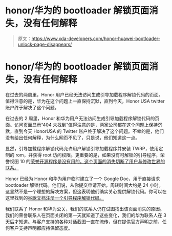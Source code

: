 # honor/华为的 bootloader 解锁页面消失，没有任何解释

> 原文：<https://www.xda-developers.com/honor-huawei-bootloader-unlock-page-disappears/>

# honor/华为的 bootloader 解锁页面消失，没有任何解释

在过去的两周里，Honor 用户已经无法访问生成引导加载程序解锁代码的页面。值得注意的是，华为在这个问题上一直保持沉默，直到今天，Honor USA twitter 账户终于解决了这个问题。

在过去的 2 周里，Honor 和华为用户无法访问生成引导加载程序解锁代码的页面。[访问页面](https://www.emui.com/en/plugin.php?id=unlock&mod=detail)显示“404 未找到”值得注意的是，两家公司都在这个问题上保持沉默，直到今天 HonorUSA 的 Twitter 账户终于解决了这个问题。不幸的是，他们没有给出任何解释，为什么网页不见了，只是说，他们知道这一点。

显然，引导加载程序解锁代码允许用户解锁引导加载程序并安装 TWRP，使用定制的 rom，并获得 root 访问权限。更重要的是，如果没有可解锁的引导程序，荣誉视图 10 的[荣誉开源程序是没有用的。这个页面的消失切断了用户与修改世界的联系。](https://www.xda-developers.com/honor-open-source-program-honor-view-10/)

Honor 已经为 Honor 和华为用户临时建立了一个 Google Doc，用于直接请求 bootloader 解锁代码。他们说，从你提交申请开始，周转时间大约是 24 小时。这显然不是一个理想的解决方案，但这表明他们确实关心提供解锁代码。你可以在这里找到的[谷歌文档注册一个引导程序解锁代码。](https://docs.google.com/forms/d/e/1FAIpQLSeGwoQ44zqykuTfjCQrVP07JOHBYnBcAxAbz9SAVxPTFqMh9g/viewform)

我们联系了 Honor 和华为公关，我们的联系人仍在试图找出该页面消失的原因。我们的荣誉联系人在页面关闭的第一天就知道了这些变化，我们的华为联系人在 3 天后才知道。与客户支持的各种对话截图一直在流传，但在提供官方声明之前，任何客户支持声明都应持保留态度。